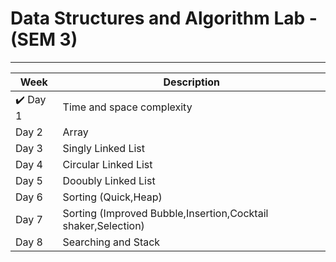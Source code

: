 # Data Structures and Algorithm Lab - (SEM 3)
---
| Week | Description |
| ------ | ----------- |
|✔️ Day 1  | Time and space complexity |
| Day 2  | Array |
| Day 3  | Singly Linked List |
| Day 4  | Circular Linked List |
| Day 5  | Dooubly Linked List |
| Day 6  | Sorting (Quick,Heap) |
| Day 7  | Sorting (Improved Bubble,Insertion,Cocktail shaker,Selection) |
| Day 8  | Searching and Stack |
